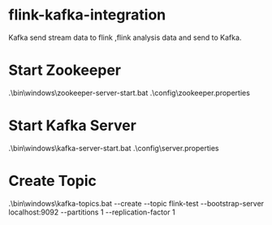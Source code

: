 # flink-kafka-integration
Kafka send stream data to flink ,flink analysis data and send to Kafka.

# Start Zookeeper
.\bin\windows\zookeeper-server-start.bat .\config\zookeeper.properties

# Start Kafka Server
.\bin\windows\kafka-server-start.bat .\config\server.properties

# Create Topic
.\bin\windows\kafka-topics.bat --create --topic flink-test --bootstrap-server localhost:9092 --partitions 1 --replication-factor 1  

